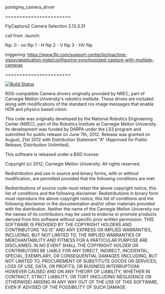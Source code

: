 pointgrey_camera_driver

=======================

FlyCapture2 Camera Selection 2.13.3.31

call from .launch:

  <group ns="$(arg base_topic)/left">
    <include file="$(find pointgrey_camera_driver)/launch/camera.launch" >
        <arg name="camera_serial" value="$(arg left_ID)" />
        <arg name="camera_info_url" value="file://$(find cola2_xiroi)/config/cameras/$(arg camera)/CM3-U3-31S4C_$(arg left_ID)/calibration_$(arg calibration).yaml" />
        <arg name="camera_flip" value="3" />
    </include>
    <rosparam command="load" file="$(find cola2_xiroi)/config/cameras/$(arg camera)/CM3-U3-31S4C_$(arg left_ID)/params.yaml" ns="camera_nodelet"/>
  </group>



flip:  	0 - no flip
	1 - H flip
	2 - V flip
	3 - HV flip

triggering: https://www.flir.com/support-center/iis/machine-vision/application-note/configuring-synchronized-capture-with-multiple-cameras



=======================

[![Build Status](https://travis-ci.org/ros-drivers/pointgrey_camera_driver.png?branch=master)](https://travis-ci.org/ros-drivers/pointgrey_camera_driver)

ROS-compatible Camera drivers originally provided by NREC, part of Carnegie Mellon University's robotics institute.
These drives are included along with modifications of the standard ros image messages that enable HDR and physics based vision.

This code was originally developed by the National Robotics Engineering Center (NREC), part of the Robotics Institute at Carnegie Mellon University. Its development was funded by DARPA under the LS3 program and submitted for public release on June 7th, 2012. Release was granted on August, 21st 2012 with Distribution Statement "A" (Approved for Public Release, Distribution Unlimited).

This software is released under a BSD license:

Copyright (c) 2012, Carnegie Mellon University. All rights reserved.

Redistribution and use in source and binary forms, with or without modification, are permitted provided that the following conditions are met:

Redistributions of source code must retain the above copyright notice, this list of conditions and the following disclaimer.
Redistributions in binary form must reproduce the above copyright notice, this list of conditions and the following disclaimer in the documentation and/or other materials provided with the distribution.
Neither the name of the Carnegie Mellon University nor the names of its contributors may be used to endorse or promote products derived from this software without specific prior written permission.
THIS SOFTWARE IS PROVIDED BY THE COPYRIGHT HOLDERS AND CONTRIBUTORS "AS IS" AND ANY EXPRESS OR IMPLIED WARRANTIES, INCLUDING, BUT NOT LIMITED TO, THE IMPLIED WARRANTIES OF MERCHANTABILITY AND FITNESS FOR A PARTICULAR PURPOSE ARE DISCLAIMED. IN NO EVENT SHALL THE COPYRIGHT HOLDER OR CONTRIBUTORS BE LIABLE FOR ANY DIRECT, INDIRECT, INCIDENTAL, SPECIAL, EXEMPLARY, OR CONSEQUENTIAL DAMAGES (INCLUDING, BUT NOT LIMITED TO, PROCUREMENT OF SUBSTITUTE GOODS OR SERVICES; LOSS OF USE, DATA, OR PROFITS; OR BUSINESS INTERRUPTION) HOWEVER CAUSED AND ON ANY THEORY OF LIABILITY, WHETHER IN CONTRACT, STRICT LIABILITY, OR TORT (INCLUDING NEGLIGENCE OR OTHERWISE) ARISING IN ANY WAY OUT OF THE USE OF THIS SOFTWARE, EVEN IF ADVISED OF THE POSSIBILITY OF SUCH DAMAGE.

